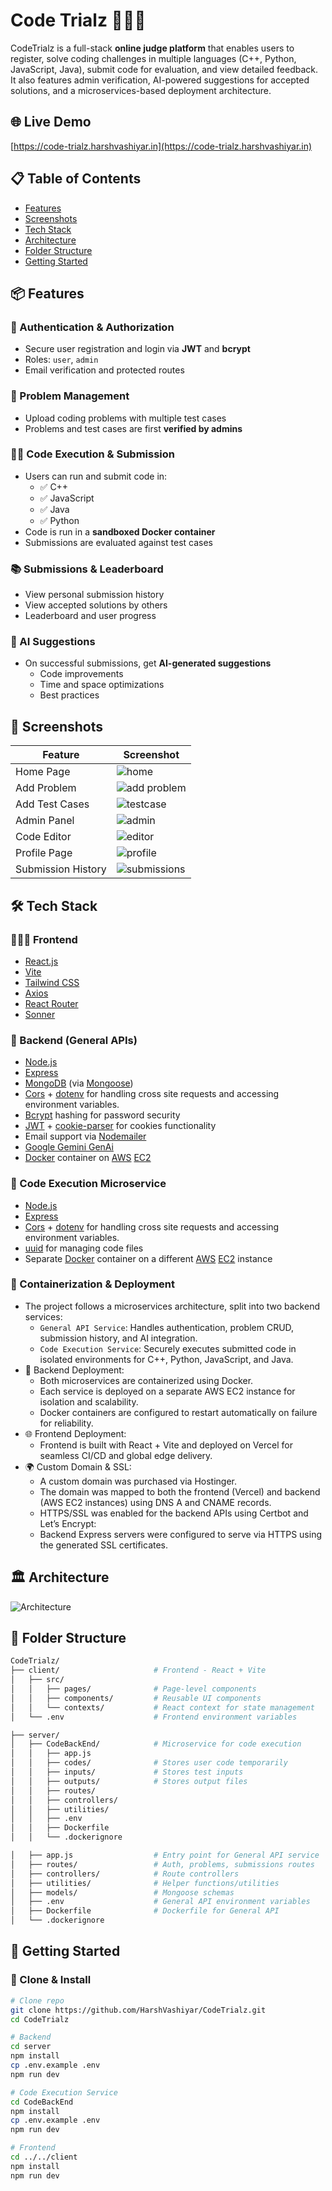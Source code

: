 # Code Trialz 👨🏻‍⚖️ 

CodeTrialz is a full-stack **online judge platform** that enables users to register, solve coding challenges in multiple languages (C++, Python, JavaScript, Java), submit code for evaluation, and view detailed feedback. It also features admin verification, AI-powered suggestions for accepted solutions, and a microservices-based deployment architecture.

## 🌐 Live Demo

[https://code-trialz.harshvashiyar.in](https://code-trialz.harshvashiyar.in)

## 📋 Table of Contents

- [Features](#features)
- [Screenshots](#screenshots)
- [Tech Stack](#tech-stack)
- [Architecture](#architecture)
- [Folder Structure](#folder-structure)
- [Getting Started](#getting-started)
<!-- - [Contributing](#contributing)
- [License](#license) -->

## 📦 Features

### 👤 Authentication & Authorization
- Secure user registration and login via **JWT** and **bcrypt**
- Roles: `user`, `admin`
- Email verification and protected routes

### 📘 Problem Management
- Upload coding problems with multiple test cases
- Problems and test cases are first **verified by admins**

### 🧑‍💻 Code Execution & Submission
- Users can run and submit code in:
  - ✅ C++
  - ✅ JavaScript
  - ✅ Java
  - ✅ Python
- Code is run in a **sandboxed Docker container**
- Submissions are evaluated against test cases

### 📚 Submissions & Leaderboard
- View personal submission history
- View accepted solutions by others
- Leaderboard and user progress

### 🤖 AI Suggestions
- On successful submissions, get **AI-generated suggestions**
  - Code improvements
  - Time and space optimizations
  - Best practices 

## 📸 Screenshots

| Feature | Screenshot |
|--------|------------|
| Home Page | ![home](screenshots/home_page.png) |
| Add Problem | ![add problem](screenshots/add_problem_page.png) |
| Add Test Cases | ![testcase](screenshots/add_test_cases_page.png) |
| Admin Panel | ![admin](screenshots/admin_page.png) |
| Code Editor | ![editor](screenshots/editor_page.png) |
| Profile Page | ![profile](screenshots/profile_page.png) |
| Submission History | ![submissions](screenshots/submissions_page.png) |

## 🛠️ Tech Stack

### 🧑🏻‍💻 Frontend
- [React.js](https://reactjs.org/)
- [Vite](https://vitejs.dev/)
- [Tailwind CSS](https://tailwindcss.com/)
- [Axios](https://www.npmjs.com/package/axios)
- [React Router](https://reactrouter.com/)
- [Sonner](https://sonner.emilkowal.ski/)

### 🔁 Backend (General APIs)

- [Node.js](https://nodejs.org/en)
- [Express](https://expressjs.com/)
- [MongoDB](https://www.mongodb.com/) (via [Mongoose](https://www.npmjs.com/package/mongoose))
- [Cors](https://www.npmjs.com/package/cors) + [dotenv](https://www.npmjs.com/package/dotenv) for handling cross site requests and accessing environment variables.
- [Bcrypt](https://www.npmjs.com/package/bcrypt) hashing for password security
- [JWT](https://jwt.io/) + [cookie-parser](https://www.npmjs.com/package/cookie-parser) for cookies functionality
- Email support via [Nodemailer](https://www.npmjs.com/package/nodemailer)
- [Google Gemini GenAi](https://ai.google.dev/)
- [Docker](https://www.docker.com/) container on [AWS](https://aws.amazon.com/) [EC2](https://aws.amazon.com/ec2/)

### 🚚 Code Execution Microservice

- [Node.js](https://nodejs.org/en)
- [Express](https://expressjs.com/)
- [Cors](https://www.npmjs.com/package/cors) + [dotenv](https://www.npmjs.com/package/dotenv) for handling cross site requests and accessing environment variables.
- [uuid](https://www.npmjs.com/package/uuid) for managing code files
- Separate [Docker](https://www.docker.com/) container on a different [AWS](https://aws.amazon.com/) [EC2](https://aws.amazon.com/ec2/) instance

### 🐳 Containerization & Deployment
- The project follows a microservices architecture, split into two backend services:
  - `General API Service`: Handles authentication, problem CRUD, submission history, and AI integration.
  - `Code Execution Service`: Securely executes submitted code in isolated environments for C++, Python, JavaScript, and Java.
- 🧊 Backend Deployment:
    - Both microservices are containerized using Docker.
    - Each service is deployed on a separate AWS EC2 instance for isolation and scalability.
    - Docker containers are configured to restart automatically on failure for reliability.
- 🌐 Frontend Deployment:
    - Frontend is built with React + Vite and deployed on Vercel for seamless CI/CD and global edge delivery.
- 🌍 Custom Domain & SSL:
    - A custom domain was purchased via Hostinger.
    - The domain was mapped to both the frontend (Vercel) and backend (AWS EC2 instances) using DNS A and CNAME records.
    - HTTPS/SSL was enabled for the backend APIs using Certbot and Let’s Encrypt:
    - Backend Express servers were configured to serve via HTTPS using the generated SSL certificates.

## 🏛️ Architecture

![Architecture](screenshots/code-trialz-architecture.png)

## 📁 Folder Structure

```bash
CodeTrialz/
├── client/                     # Frontend - React + Vite
│   ├── src/
│   │   ├── pages/              # Page-level components
│   │   ├── components/         # Reusable UI components
│   │   └── contexts/           # React context for state management
│   └── .env                    # Frontend environment variables

├── server/
│   ├── CodeBackEnd/            # Microservice for code execution
│   │   ├── app.js
│   │   ├── codes/              # Stores user code temporarily
│   │   ├── inputs/             # Stores test inputs
│   │   ├── outputs/            # Stores output files
│   │   ├── routes/
│   │   ├── controllers/
│   │   ├── utilities/
│   │   ├── .env
│   │   ├── Dockerfile
│   │   └── .dockerignore

│   ├── app.js                  # Entry point for General API service
│   ├── routes/                 # Auth, problems, submissions routes
│   ├── controllers/            # Route controllers
│   ├── utilities/              # Helper functions/utilities
│   ├── models/                 # Mongoose schemas
│   ├── .env                    # General API environment variables
│   ├── Dockerfile              # Dockerfile for General API
│   └── .dockerignore
```

## 🚀 Getting Started

### 🔗 Clone & Install

```bash
# Clone repo
git clone https://github.com/HarshVashiyar/CodeTrialz.git
cd CodeTrialz

# Backend
cd server
npm install
cp .env.example .env
npm run dev

# Code Execution Service
cd CodeBackEnd
npm install
cp .env.example .env
npm run dev

# Frontend
cd ../../client
npm install
npm run dev
```